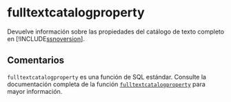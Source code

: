 ﻿---
SidebarGroup: "index-system-functions"
Autogenerated: true
---

# fulltextcatalogproperty

Devuelve información sobre las propiedades del catálogo de texto completo en [!INCLUDE[ssnoversion](../../includes/ssnoversion-md.md)].

## Comentarios 

`fulltextcatalogproperty` es una función de SQL estándar. Consulte la documentación completa de la función [`fulltextcatalogproperty`](https://learn.microsoft.com/es-es/sql/t-sql/functions/fulltextcatalogproperty-transact-sql) para mayor información.
